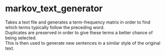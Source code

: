 # markov_text_generator

Takes a text file and generates a term-frequency matrix in order to find which terms typically follow the preceding word.<br>
Duplicates are preserved in order to give these terms a better chance of being selected.<br>
This is then used to generate new sentences in a similar style of the original text. 
